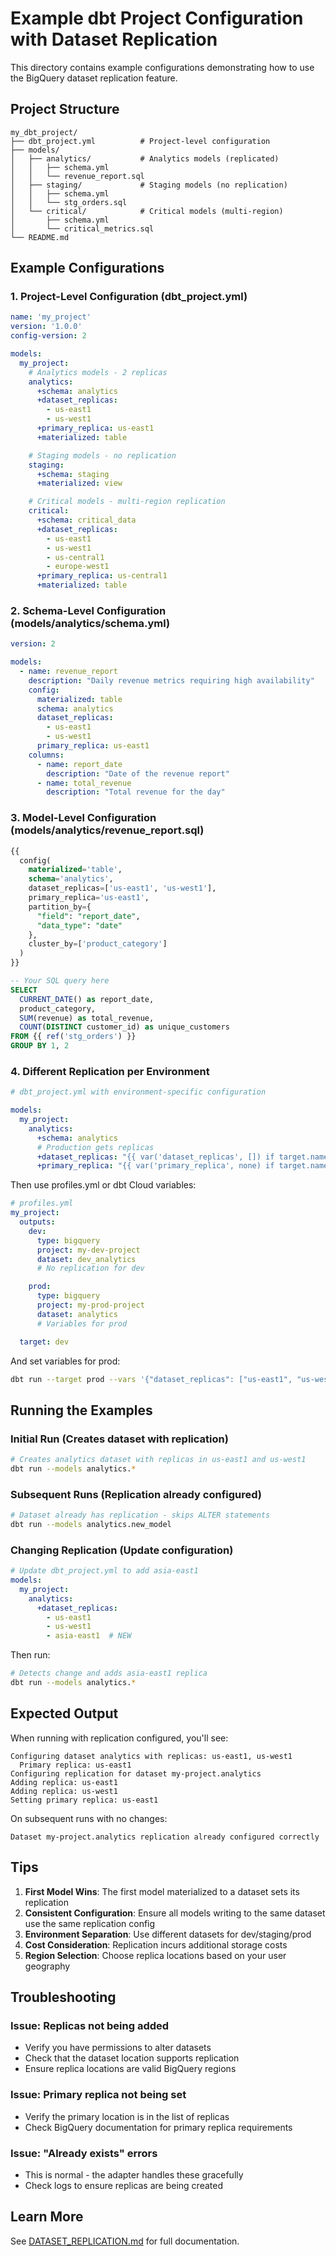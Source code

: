 # Example dbt Project Configuration with Dataset Replication

This directory contains example configurations demonstrating how to use the BigQuery dataset replication feature.

## Project Structure

```
my_dbt_project/
├── dbt_project.yml          # Project-level configuration
├── models/
│   ├── analytics/           # Analytics models (replicated)
│   │   ├── schema.yml
│   │   └── revenue_report.sql
│   ├── staging/             # Staging models (no replication)
│   │   ├── schema.yml
│   │   └── stg_orders.sql
│   └── critical/            # Critical models (multi-region)
│       ├── schema.yml
│       └── critical_metrics.sql
└── README.md
```

## Example Configurations

### 1. Project-Level Configuration (dbt_project.yml)

```yaml
name: 'my_project'
version: '1.0.0'
config-version: 2

models:
  my_project:
    # Analytics models - 2 replicas
    analytics:
      +schema: analytics
      +dataset_replicas:
        - us-east1
        - us-west1
      +primary_replica: us-east1
      +materialized: table

    # Staging models - no replication
    staging:
      +schema: staging
      +materialized: view

    # Critical models - multi-region replication
    critical:
      +schema: critical_data
      +dataset_replicas:
        - us-east1
        - us-west1
        - us-central1
        - europe-west1
      +primary_replica: us-central1
      +materialized: table
```

### 2. Schema-Level Configuration (models/analytics/schema.yml)

```yaml
version: 2

models:
  - name: revenue_report
    description: "Daily revenue metrics requiring high availability"
    config:
      materialized: table
      schema: analytics
      dataset_replicas:
        - us-east1
        - us-west1
      primary_replica: us-east1
    columns:
      - name: report_date
        description: "Date of the revenue report"
      - name: total_revenue
        description: "Total revenue for the day"
```

### 3. Model-Level Configuration (models/analytics/revenue_report.sql)

```sql
{{
  config(
    materialized='table',
    schema='analytics',
    dataset_replicas=['us-east1', 'us-west1'],
    primary_replica='us-east1',
    partition_by={
      "field": "report_date",
      "data_type": "date"
    },
    cluster_by=['product_category']
  )
}}

-- Your SQL query here
SELECT
  CURRENT_DATE() as report_date,
  product_category,
  SUM(revenue) as total_revenue,
  COUNT(DISTINCT customer_id) as unique_customers
FROM {{ ref('stg_orders') }}
GROUP BY 1, 2
```

### 4. Different Replication per Environment

```yaml
# dbt_project.yml with environment-specific configuration

models:
  my_project:
    analytics:
      +schema: analytics
      # Production gets replicas
      +dataset_replicas: "{{ var('dataset_replicas', []) if target.name == 'prod' else [] }}"
      +primary_replica: "{{ var('primary_replica', none) if target.name == 'prod' else none }}"
```

Then use profiles.yml or dbt Cloud variables:

```yaml
# profiles.yml
my_project:
  outputs:
    dev:
      type: bigquery
      project: my-dev-project
      dataset: dev_analytics
      # No replication for dev

    prod:
      type: bigquery
      project: my-prod-project
      dataset: analytics
      # Variables for prod

  target: dev
```

And set variables for prod:
```bash
dbt run --target prod --vars '{"dataset_replicas": ["us-east1", "us-west1"], "primary_replica": "us-east1"}'
```

## Running the Examples

### Initial Run (Creates dataset with replication)
```bash
# Creates analytics dataset with replicas in us-east1 and us-west1
dbt run --models analytics.*
```

### Subsequent Runs (Replication already configured)
```bash
# Dataset already has replication - skips ALTER statements
dbt run --models analytics.new_model
```

### Changing Replication (Update configuration)
```yaml
# Update dbt_project.yml to add asia-east1
models:
  my_project:
    analytics:
      +dataset_replicas:
        - us-east1
        - us-west1
        - asia-east1  # NEW
```

Then run:
```bash
# Detects change and adds asia-east1 replica
dbt run --models analytics.*
```

## Expected Output

When running with replication configured, you'll see:
```
Configuring dataset analytics with replicas: us-east1, us-west1
  Primary replica: us-east1
Configuring replication for dataset my-project.analytics
Adding replica: us-east1
Adding replica: us-west1
Setting primary replica: us-east1
```

On subsequent runs with no changes:
```
Dataset my-project.analytics replication already configured correctly
```

## Tips

1. **First Model Wins**: The first model materialized to a dataset sets its replication
2. **Consistent Configuration**: Ensure all models writing to the same dataset use the same replication config
3. **Environment Separation**: Use different datasets for dev/staging/prod
4. **Cost Consideration**: Replication incurs additional storage costs
5. **Region Selection**: Choose replica locations based on your user geography

## Troubleshooting

### Issue: Replicas not being added
- Verify you have permissions to alter datasets
- Check that the dataset location supports replication
- Ensure replica locations are valid BigQuery regions

### Issue: Primary replica not being set
- Verify the primary location is in the list of replicas
- Check BigQuery documentation for primary replica requirements

### Issue: "Already exists" errors
- This is normal - the adapter handles these gracefully
- Check logs to ensure replicas are being created

## Learn More

See [DATASET_REPLICATION.md](../DATASET_REPLICATION.md) for full documentation.

